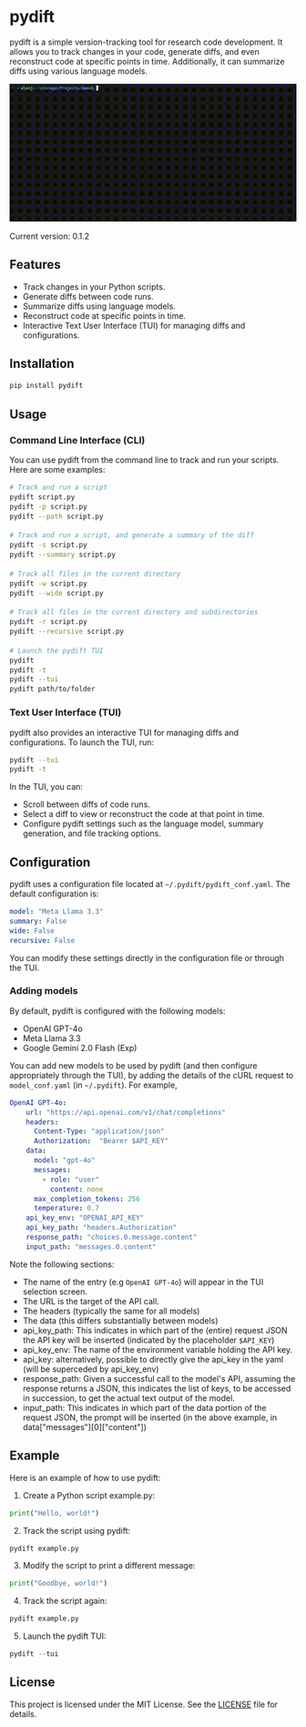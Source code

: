 # pydift

pydift is a simple version-tracking tool for research code development. It allows you to track changes in your code, generate diffs, and even reconstruct code at specific points in time. Additionally, it can summarize diffs using various language models.

![pydift TUI](figures/demo.gif)

Current version: 0.1.2

## Features

- Track changes in your Python scripts.
- Generate diffs between code runs.
- Summarize diffs using language models.
- Reconstruct code at specific points in time.
- Interactive Text User Interface (TUI) for managing diffs and configurations.

## Installation

```sh
pip install pydift
```

## Usage
### Command Line Interface (CLI)
You can use pydift from the command line to track and run your scripts. Here are some examples:
```sh
# Track and run a script
pydift script.py
pydift -p script.py
pydift --path script.py

# Track and run a script, and generate a summary of the diff
pydift -s script.py
pydift --summary script.py

# Track all files in the current directory
pydift -w script.py
pydift --wide script.py

# Track all files in the current directory and subdirectories
pydift -r script.py
pydift --recursive script.py

# Launch the pydift TUI
pydift
pydift -t
pydift --tui
pydift path/to/folder
```

### Text User Interface (TUI)
pydift also provides an interactive TUI for managing diffs and configurations. To launch the TUI, run:
```sh
pydift --tui
pydift -t
```

In the TUI, you can:

- Scroll between diffs of code runs.
- Select a diff to view or reconstruct the code at that point in time.
- Configure pydift settings such as the language model, summary generation, and file tracking options.

## Configuration

pydift uses a configuration file located at `~/.pydift/pydift_conf.yaml`. The default configuration is:
```yaml
model: "Meta Llama 3.3"
summary: False
wide: False
recursive: False
```
You can modify these settings directly in the configuration file or through the TUI.

### Adding models

By default, pydift is configured with the following models:
- OpenAI GPT-4o
- Meta Llama 3.3
- Google Gemini 2.0 Flash (Exp)

You can add new models to be used by pydift (and then configure appropriately through the TUI), by adding the details of the cURL request to `model_conf.yaml` (in `~/.pydift`).
For example,
```yaml
OpenAI GPT-4o:
    url: "https://api.openai.com/v1/chat/completions"
    headers:
      Content-Type: "application/json"
      Authorization:  "Bearer $API_KEY"
    data:
      model: "gpt-4o"
      messages:
        - role: "user"
          content: none
      max_completion_tokens: 256
      temperature: 0.7
    api_key_env: "OPENAI_API_KEY"
    api_key_path: "headers.Authorization"
    response_path: "choices.0.message.content"
    input_path: "messages.0.content"
```

Note the following sections:
- The name of the entry (e.g `OpenAI GPT-4o`) will appear in the TUI selection screen.
- The URL is the target of the API call.
- The headers (typically the same for all models)
- The data (this differs substantially between models)
- api_key_path: This indicates in which part of the (entire) request JSON the API key will be inserted (indicated by the placeholder `$API_KEY`)
- api_key_env: The name of the environment variable holding the API key.
- api_key: alternatively, possible to directly give the api_key in the yaml (will be superceded by api_key_env)
- response_path: Given a successful call to the model's API, assuming the response returns a JSON, this indicates the list of keys, to be accessed in succession, to get the actual text output of the model.
- input_path: This indicates in which part of the data portion of the request JSON, the prompt will be inserted (in the above example, in data["messages"][0]["content"])

## Example
Here is an example of how to use pydift:

1. Create a Python script example.py:
```python
print("Hello, world!")
```

2. Track the script using pydift:
```python
pydift example.py
```

3. Modify the script to print a different message:
```python
print("Goodbye, world!")
```

4. Track the script again:
```python
pydift example.py
```

5. Launch the pydift TUI:
```python
pydift --tui
```

## License
This project is licensed under the MIT License. See the [LICENSE](LICENSE) file for details.
